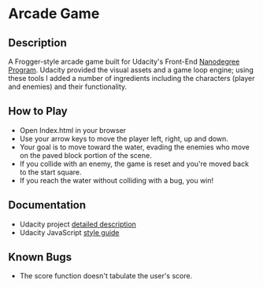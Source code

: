 # Arcade Game

## Description

A Frogger-style arcade game built for Udacity's Front-End [Nanodegree Program](https://www.udacity.com/courses/web-development). Udacity provided the visual assets and a game loop engine; using these tools I added a number of ingredients including the characters (player and enemies) and their functionality.

## How to Play

- Open Index.html in your browser
- Use your arrow keys to move the player left, right, up and down. 
- Your goal is to move toward the water, evading the enemies who move on the paved block portion of the scene.
- If you collide with an enemy, the game is reset and you're moved back to the start square.
- If you reach the water without colliding with a bug, you win!

## Documentation

- Udacity project [detailed description](https://docs.google.com/document/d/1v01aScPjSWCCWQLIpFqvg3-vXLH2e8_SZQKC8jNO0Dc/pub)
- Udacity JavaScript [style guide](http://udacity.github.io/frontend-nanodegree-styleguide/javascript.html)

## Known Bugs

- The score function doesn't tabulate the user's score.
